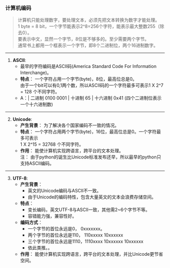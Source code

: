 
### 计算机编码

> 计算机只能处理数字，要处理文本，必须先把文本转换为数字才能处理。  
> 1 byte = 8 bit，一个字节能表示2^8=256个字符，能表示最大整数255（除去0）。  
  要表示中文，显然一个字节，8位是不够多的。至少需要两个字节。  
  通常书上都用一个框表示一个字节，即8个二进制位，两个16进制数字。

---

1. **ASCII**:  
    - 最早的字符编码是ASCII码(America Standard Code For Information Interchange)。  
    - **特点**：  一个字符占用一个字节(byte)，8位，最高位总是0。  
    由于一个bit可以有0,1两个数，所以ASCII码的一个字符最多可表示1 X 2^7 = 128 个不同字符。  
    - A：| 二进制 0100 0001 | 十进制 65 | 十六进制 0x41 (四个二进制位表示一个十六进制数)
---
2. **Unicode**:  
    - **产生背景**： 为了解决各个国家编码不一致的情况。  
    - **特点**： 一个字符占用两个字节(byte)，16位，最高位总是0。一个字符最多可表示  
    1 X 2^15 = 32768 个不同字符。  
    - **作用**： 能使计算机实现跨语言，跨平台的文本处理。  
    注： 由于python的诞生比Unicode标准发布还早，所以最早的python只支持ASCII编码。
---
3. **UTF-8**:  
    - **产生背景**：  
        - 英文的Unicode编码与ASCII不一致。
        - 由于Unicode的编码特性，包含大量英文的文本会浪费存储空间。  
    - **特点**：  
        - 变长编码，英文UTF-8与ASCII一致，其他需2~6个字节不等。
        - 容错能力强，兼容性好。
    - **编码方式**：
        - 一个字节的首位永远是0，   0xxxxxxx。
        - 两个字节的首位永远是110， 110xxxxx 10xxxxxx
        - 三个字节的首位永远是1110，1110xxxx 10xxxxxx 10xxxxxx
        - 依此类推。。
    - **作用**： 能使计算机实现跨语言，跨平台的文本处理，并比Unicode更节省空间。

